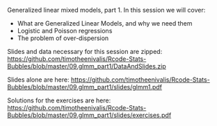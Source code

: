 Generalized linear mixed models, part 1.
In this session we will cover:
- What are Generalized Linear Models, and why we need them
- Logistic and Poisson regressions
- The problem of over-dispersion

Slides and data necessary for this session are zipped: https://github.com/timotheenivalis/Rcode-Stats-Bubbles/blob/master/09.glmm_part1/DataAndSlides.zip

Slides alone are here: https://github.com/timotheenivalis/Rcode-Stats-Bubbles/blob/master/09.glmm_part1/slides/glmm1.pdf

Solutions for the exercises are here:
https://github.com/timotheenivalis/Rcode-Stats-Bubbles/blob/master/09.glmm_part1/slides/exercises.pdf
